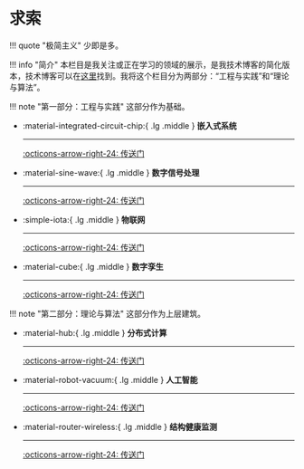 # __求索__
 
!!! quote "极简主义"
    少即是多。

!!! info "简介"
    本栏目是我关注或正在学习的领域的展示，是我技术博客的简化版本，技术博客可以在[这里](http://www.cuishuaiwen.com:8000/)找到。我将这个栏目分为两部分：“工程与实践”和“理论与算法”。

!!! note "第一部分：工程与实践"
    这部分作为基础。
    
<div class="grid cards" markdown>

-   :material-integrated-circuit-chip:{ .lg .middle } __嵌入式系统__

    ---

    [:octicons-arrow-right-24: <a href="http://www.cuishuaiwen.com/zh/LEARNING/EMBEDDED-SYSTEM/embedded-system/" target="_blank"> 传送门 </a>](#)

-  :material-sine-wave:{ .lg .middle } __数字信号处理__

    ---

    [:octicons-arrow-right-24: <a href="http://www.cuishuaiwen.com/zh/LEARNING/DSP/dsp/" target="_blank"> 传送门 </a>](#)

-   :simple-iota:{ .lg .middle } __物联网__

    ---

    [:octicons-arrow-right-24: <a href="http://www.cuishuaiwen.com/zh/LEARNING/IOT/iot/" target="_blank"> 传送门 </a>](#)

-   :material-cube:{ .lg .middle } __数字孪生__

    ---

    [:octicons-arrow-right-24: <a href="http://www.cuishuaiwen.com/zh/LEARNING/DT/dt/" target="_blank"> 传送门 </a>](#)

</div>

!!! note "第二部分：理论与算法"
    这部分作为上层建筑。

<div class="grid cards" markdown>

-   :material-hub:{ .lg .middle } __分布式计算__

    ---

    [:octicons-arrow-right-24: <a href="http://www.cuishuaiwen.com/zh/LEARNING/DISTRIBUTED-EDGE-COMPUTING/distributed-edge-computing/" target="_blank"> 传送门 </a>](#)

-   :material-robot-vacuum:{ .lg .middle } __人工智能__

    ---

    [:octicons-arrow-right-24: <a href="http://www.cuishuaiwen.com/zh/LEARNING/AI/ai/" target="_blank"> 传送门 </a>](#)

-   :material-router-wireless:{ .lg .middle } __结构健康监测__

    ---

    [:octicons-arrow-right-24: <a href="http://www.cuishuaiwen.com/zh/LEARNING/SHM/shm/" target="_blank"> 传送门 </a>](#)

</div>